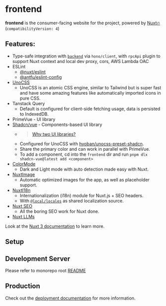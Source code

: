 # frontend

**frontend** is the consumer-facing website for the project, powered by [Nuxt🔥](https://nuxt.com/) (`compatibilityVersion: 4`)

## Features:
- Type-safe integration with [`backend`](../backend/README.md) via `hono/client`, with `rpcApi` plugin to support Nuxt context and local dev proxy, cors, AWS Lambda OAC
- ESLint
  - [@nuxt/eslint](https://eslint.nuxt.com/packages/module)
  - [@antfu/eslint-config](https://github.com/antfu/eslint-config)
- [UnoCSS](https://unocss.dev/guide/)
  - UnoCSS is an atomic CSS engine, similar to Tailwind but is super fast and have some amazing features like automatically imported icons in pure CSS.
- Tanstack Query
  - Default is configured for client-side fetching usage, data is persisted to IndexedDB.
- PrimeVue - UI library
- [Shadcn/vue](https://www.shadcn-vue.com/) - Components-based UI library
  - > [Why two UI libraries?](./two-ui-libraries-explanation.md)
  - Configured for UnoCSS with [hyoban/unocss-preset-shadcn](https://github.com/hyoban/unocss-preset-shadcn).
  - Share the primary color and can work in parallel with PrimeVue.
  - To add a component, cd into the `frontend` dir and run `pnpm dlx shadcn-vue@latest add <component>`
- [ColorMode](https://github.com/nuxt-modules/color-mode)
  - Dark and Light mode with auto detection made easy with Nuxt.
- [NuxtImage](https://image.nuxt.com/)
  - Automatic optimized images for the app, as well as placeholder support.
- [NuxtI18n](https://i18n.nuxtjs.org/)
  - Internationalization (i18n) module for Nuxt.js + SEO headers.
  - With [`@local/locales`](../../locals/locales/README.md) as shared localization source.
- [Nuxt SEO](https://nuxtseo.com/)
  - All the boring SEO work for Nuxt done.
- [Nuxt LLMs](https://github.com/nuxtlabs/nuxt-llms)

Look at the [Nuxt 3 documentation](https://nuxt.com/docs/getting-started/introduction) to learn more.

## Setup
## Development Server
Please refer to monorepo root [README](../../README.md)

## Production
Check out the [deployment documentation](https://nuxt.com/docs/getting-started/deployment) for more information.

